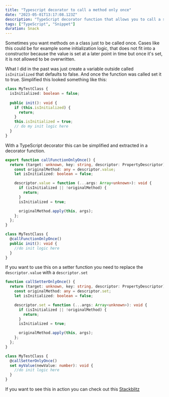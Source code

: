 ```yaml
---
title: "Typescript decorator to call a method only once"
date: "2023-05-01T13:17:08.123Z"
description: "TypeScript decorator function that allows you to call a setter only once"
tags: ["TypeScript", "Snippet"]
duration: Snack
---
```


Sometimes you want methods on a class just to be called once. Cases like this could be for example some initialization logic, 
that does not fit into a constructor because the value is set at a later point in time but once it's set, it is not allowed 
to be overwritten.

What I did in the past was just create a variable outside called `isInitialized` that defaults to false. And once the function 
was called set it to true. Simplified this looked something like this:

```typescript
class MyTestClass {
  isInitialized: boolean = false;
  
  public init(): void {
    if (this.isInitialized) {
      return;
    }
    this.isInitialized = true;
    // do my init logic here
  }
}
```

With a TypeScript decorator this can be simplified and extracted in a decorator function.

```typescript
export function callFunctionOnlyOnce() {
  return (target: unknown, key: string, descriptor: PropertyDescriptor) => {
    const originalMethod: any = descriptor.value;
    let isInitialized: boolean = false;

    descriptor.value = function (...args: Array<unknown>): void {
      if (isInitialized || !originalMethod) {
        return;
      }
      isInitialized = true;

      originalMethod.apply(this, args);
    };
  };
}

class MyTestClass {
  @callFunctionOnlyOnce()
  public init(): void {
    //do init logic here
  }
}
```

If you want to use this on a setter function you need to replace the `descriptor.value` with a `descriptor.set`

```typescript
function callSetterOnlyOnce() {
  return (target: unknown, key: string, descriptor: PropertyDescriptor) => {
    const originalMethod: any = descriptor.set;
    let isInitialized: boolean = false;

    descriptor.set = function (...args: Array<unknown>): void {
      if (isInitialized || !originalMethod) {
        return;
      }
      isInitialized = true;

      originalMethod.apply(this, args);
    };
  };
}

class MyTestClass {
  @callSetterOnlyOnce()
  set myValue(newValue: number): void {
    //do init logic here
  }
}
```

If you want to see this in action you can check out this [Stackblitz](https://stackblitz.com/edit/angular-btdgyf?file=src/main.ts)
